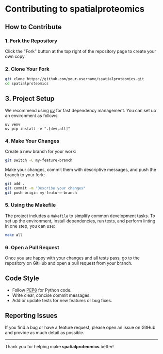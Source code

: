 # Contributing to spatialproteomics

## How to Contribute

### 1. Fork the Repository

Click the "Fork" button at the top right of the repository page to create your own copy.

### 2. Clone Your Fork

```bash
git clone https://github.com/your-username/spatialproteomics.git
cd spatialproteomics
```

## 3. Project Setup

We recommend using [uv](https://github.com/astral-sh/uv) for fast dependency management.
You can set up an environment as follows:

```
uv venv
uv pip install -e ".[dev,all]"
```

### 4. Make Your Changes

Create a new branch for your work:

```bash
git switch -C my-feature-branch
```

Make your changes, commit them with descriptive messages, and push the branch to your fork:

```bash
git add .
git commit -m "Describe your changes"
git push origin my-feature-branch
```

### 5. Using the Makefile

The project includes a `Makefile` to simplify common development tasks. To set up the environment, install dependencies, run tests, and perform linting in one step, you can use:

```bash
make all
```

### 6. Open a Pull Request

Once you are happy with your changes and all tests pass, go to the repository on GitHub and open a pull request from your branch.

## Code Style

- Follow [PEP8](https://pep8.org/) for Python code.
- Write clear, concise commit messages.
- Add or update tests for new features or bug fixes.

## Reporting Issues

If you find a bug or have a feature request, please open an issue on GitHub and provide as much detail as possible.

---

Thank you for helping make **spatialproteomics** better!
